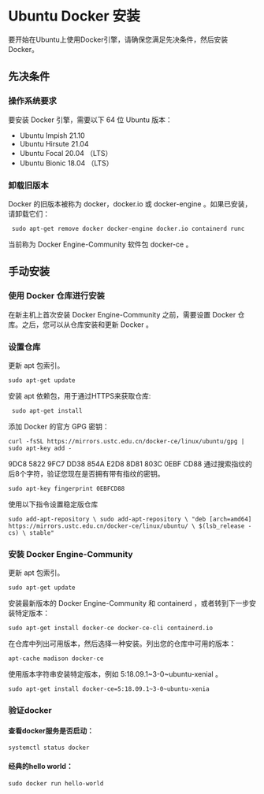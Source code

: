 # Ubuntu Docker 安装

要开始在Ubuntu上使用Docker引擎，请确保您满足先决条件，然后安装Docker。

## 先决条件

### 操作系统要求

要安装 Docker 引擎，需要以下 64 位 Ubuntu 版本：

- Ubuntu Impish 21.10
- Ubuntu Hirsute 21.04
- Ubuntu Focal 20.04 （LTS）
- Ubuntu Bionic 18.04 （LTS）

### 卸载旧版本

Docker 的旧版本被称为 docker，docker.io 或 docker-engine 。如果已安装，请卸载它们：

` sudo apt-get remove docker docker-engine docker.io containerd runc`

当前称为 Docker Engine-Community 软件包 docker-ce 。

## 手动安装

###  使用 Docker 仓库进行安装

在新主机上首次安装 Docker Engine-Community 之前，需要设置 Docker 仓库。之后，您可以从仓库安装和更新 Docker 。

### 设置仓库

更新 apt 包索引。

`sudo apt-get update`

安装 apt 依赖包，用于通过HTTPS来获取仓库:

` sudo apt-get install`

添加 Docker 的官方 GPG 密钥：

`curl -fsSL https://mirrors.ustc.edu.cn/docker-ce/linux/ubuntu/gpg | sudo apt-key add -`

9DC8 5822 9FC7 DD38 854A E2D8 8D81 803C 0EBF CD88 通过搜索指纹的后8个字符，验证您现在是否拥有带有指纹的密钥。

`sudo apt-key fingerprint 0EBFCD88`

使用以下指令设置稳定版仓库

`sudo add-apt-repository \ sudo add-apt-repository \
   "deb [arch=amd64] https://mirrors.ustc.edu.cn/docker-ce/linux/ubuntu/ \
  $(lsb_release -cs) \
  stable"`

### 安装 Docker Engine-Community

更新 apt 包索引。

`sudo apt-get update`

安装最新版本的 Docker Engine-Community 和 containerd ，或者转到下一步安装特定版本：

`sudo apt-get install docker-ce docker-ce-cli containerd.io`

在仓库中列出可用版本，然后选择一种安装。列出您的仓库中可用的版本：

`apt-cache madison docker-ce`

使用版本字符串安装特定版本，例如 5:18.09.1~3-0~ubuntu-xenial 。

`sudo apt-get install docker-ce=5:18.09.1~3-0~ubuntu-xenia`

### 验证docker

#### 查看docker服务是否启动：

`systemctl status docker`

####  经典的hello world：

`sudo docker run hello-world`